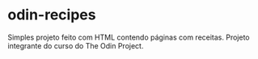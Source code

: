 # odin-recipes

Simples projeto feito com HTML contendo páginas com receitas. Projeto integrante do curso do The Odin Project.
